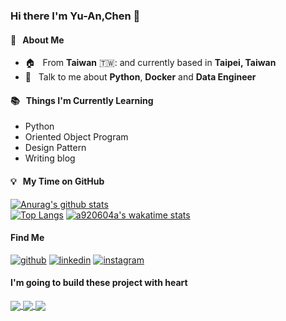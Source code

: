 ### Hi there I'm Yu-An,Chen 👋

#### :seedling: &nbsp; About Me

- :house: &nbsp; From **Taiwan** 🇹🇼: and currently based in **Taipei, Taiwan**
- :speech_balloon: &nbsp; Talk to me about **Python**, **Docker** and **Data Engineer**


#### :books: &nbsp; Things I'm Currently Learning

- Python
- Oriented Object Program
- Design Pattern
- Writing blog

<!--
**a920604a/a920604a** is a ✨ _special_ ✨ repository because its `README.md` (this file) appears on your GitHub profile.

Here are some ideas to get you started:

- 🔭 I’m currently working on ...
- 🌱 I’m currently learning ...
- 👯 I’m looking to collaborate on ...
- 🤔 I’m looking for help with ...
- 💬 Ask me about ...
- 📫 How to reach me: ...
- 😄 Pronouns: ...
- ⚡ Fun fact: ...
-->
#### :bulb: &nbsp; My Time on GitHub
[![Anurag's github stats](https://github-readme-stats.vercel.app/api?username=a920604a&theme=nightowl)](https://github.com/a920604a/github-readme-stats)  
[![Top Langs](https://github-readme-stats.vercel.app/api/top-langs/?username=a920604a&layout=compact&theme=midnight-purple)](https://github.com/a920604a/github-readme-stats)
[![a920604a's wakatime stats](https://github-readme-stats.vercel.app/api/wakatime?username=a920604a&hide_border=true&layout=compact&theme=midnight-purple)](https://wakatime.com/@a920604a)


#### Find Me

[![github](https://img.shields.io/badge/github-%2312100E.svg?&style=for-the-badge&logo=github&logoColor=white)](https://github.com/a920604a)
[![linkedin](https://img.shields.io/badge/linkedin-%230077B5.svg?&style=for-the-badge&logo=linkedin&logoColor=white)](https://www.linkedin.com/in/chen-yuan-2b4b7212b/)
[![instagram](https://img.shields.io/badge/Instagram-E4405F?style=for-the-badge&logo=instagram&logoColor=white)](https://www.instagram.com/yuan3509/)


#### I'm going to build these project with heart 
<a href="https://github.com/a920604a/resume">
  <img align="center" src="https://github-readme-stats.vercel.app/api/pin/?username=a920604a&repo=resume" />
</a>

<a href="https://github.com/a920604a/blog">
  <img align="center" src="https://github-readme-stats.vercel.app/api/pin/?username=a920604a&repo=blog" />
</a>

<a href="https://github.com/a920604a/gitbook">
  <img align="center" src="https://github-readme-stats.vercel.app/api/pin/?username=a920604a&repo=gitbook" />
</a>

